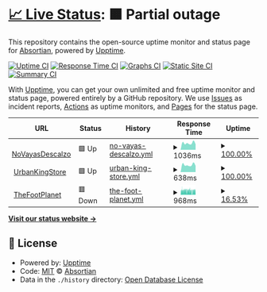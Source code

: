 # [📈 Live Status](https://moon.status.absor.top): <!--live status--> **🟧 Partial outage**

This repository contains the open-source uptime monitor and status page for [Absortian](https://moon.status.absor.top), powered by [Upptime](https://github.com/upptime/upptime).

[![Uptime CI](https://github.com/Absortian/AbsorStatus/workflows/Uptime%20CI/badge.svg)](https://github.com/Absortian/AbsorStatus/actions?query=workflow%3A%22Uptime+CI%22)
[![Response Time CI](https://github.com/Absortian/AbsorStatus/workflows/Response%20Time%20CI/badge.svg)](https://github.com/Absortian/AbsorStatus/actions?query=workflow%3A%22Response+Time+CI%22)
[![Graphs CI](https://github.com/Absortian/AbsorStatus/workflows/Graphs%20CI/badge.svg)](https://github.com/Absortian/AbsorStatus/actions?query=workflow%3A%22Graphs+CI%22)
[![Static Site CI](https://github.com/Absortian/AbsorStatus/workflows/Static%20Site%20CI/badge.svg)](https://github.com/Absortian/AbsorStatus/actions?query=workflow%3A%22Static+Site+CI%22)
[![Summary CI](https://github.com/Absortian/AbsorStatus/workflows/Summary%20CI/badge.svg)](https://github.com/Absortian/AbsorStatus/actions?query=workflow%3A%22Summary+CI%22)

With [Upptime](https://upptime.js.org), you can get your own unlimited and free uptime monitor and status page, powered entirely by a GitHub repository. We use [Issues](https://github.com/Absortian/AbsorStatus/issues) as incident reports, [Actions](https://github.com/Absortian/AbsorStatus/actions) as uptime monitors, and [Pages](https://moon.status.absor.top) for the status page.

<!--start: status pages-->
<!-- This summary is generated by Upptime (https://github.com/upptime/upptime) -->
<!-- Do not edit this manually, your changes will be overwritten -->
<!-- prettier-ignore -->
| URL | Status | History | Response Time | Uptime |
| --- | ------ | ------- | ------------- | ------ |
| <img alt="" src="https://novayasdescalzo.com/img/favicon.ico" height="13"> [NoVayasDescalzo](https://novayasdescalzo.com/) | 🟩 Up | [no-vayas-descalzo.yml](https://github.com/absortian/MoonStatus/commits/HEAD/history/no-vayas-descalzo.yml) | <details><summary><img alt="Response time graph" src="./graphs/no-vayas-descalzo/response-time-week.png" height="20"> 1036ms</summary><br><a href="https://moon.status.absor.top/history/no-vayas-descalzo"><img alt="Response time 1268" src="https://img.shields.io/endpoint?url=https%3A%2F%2Fraw.githubusercontent.com%2Fabsortian%2FMoonStatus%2FHEAD%2Fapi%2Fno-vayas-descalzo%2Fresponse-time.json"></a><br><a href="https://moon.status.absor.top/history/no-vayas-descalzo"><img alt="24-hour response time 873" src="https://img.shields.io/endpoint?url=https%3A%2F%2Fraw.githubusercontent.com%2Fabsortian%2FMoonStatus%2FHEAD%2Fapi%2Fno-vayas-descalzo%2Fresponse-time-day.json"></a><br><a href="https://moon.status.absor.top/history/no-vayas-descalzo"><img alt="7-day response time 1036" src="https://img.shields.io/endpoint?url=https%3A%2F%2Fraw.githubusercontent.com%2Fabsortian%2FMoonStatus%2FHEAD%2Fapi%2Fno-vayas-descalzo%2Fresponse-time-week.json"></a><br><a href="https://moon.status.absor.top/history/no-vayas-descalzo"><img alt="30-day response time 1103" src="https://img.shields.io/endpoint?url=https%3A%2F%2Fraw.githubusercontent.com%2Fabsortian%2FMoonStatus%2FHEAD%2Fapi%2Fno-vayas-descalzo%2Fresponse-time-month.json"></a><br><a href="https://moon.status.absor.top/history/no-vayas-descalzo"><img alt="1-year response time 1264" src="https://img.shields.io/endpoint?url=https%3A%2F%2Fraw.githubusercontent.com%2Fabsortian%2FMoonStatus%2FHEAD%2Fapi%2Fno-vayas-descalzo%2Fresponse-time-year.json"></a></details> | <details><summary><a href="https://moon.status.absor.top/history/no-vayas-descalzo">100.00%</a></summary><a href="https://moon.status.absor.top/history/no-vayas-descalzo"><img alt="All-time uptime 99.96%" src="https://img.shields.io/endpoint?url=https%3A%2F%2Fraw.githubusercontent.com%2Fabsortian%2FMoonStatus%2FHEAD%2Fapi%2Fno-vayas-descalzo%2Fuptime.json"></a><br><a href="https://moon.status.absor.top/history/no-vayas-descalzo"><img alt="24-hour uptime 100.00%" src="https://img.shields.io/endpoint?url=https%3A%2F%2Fraw.githubusercontent.com%2Fabsortian%2FMoonStatus%2FHEAD%2Fapi%2Fno-vayas-descalzo%2Fuptime-day.json"></a><br><a href="https://moon.status.absor.top/history/no-vayas-descalzo"><img alt="7-day uptime 100.00%" src="https://img.shields.io/endpoint?url=https%3A%2F%2Fraw.githubusercontent.com%2Fabsortian%2FMoonStatus%2FHEAD%2Fapi%2Fno-vayas-descalzo%2Fuptime-week.json"></a><br><a href="https://moon.status.absor.top/history/no-vayas-descalzo"><img alt="30-day uptime 100.00%" src="https://img.shields.io/endpoint?url=https%3A%2F%2Fraw.githubusercontent.com%2Fabsortian%2FMoonStatus%2FHEAD%2Fapi%2Fno-vayas-descalzo%2Fuptime-month.json"></a><br><a href="https://moon.status.absor.top/history/no-vayas-descalzo"><img alt="1-year uptime 99.97%" src="https://img.shields.io/endpoint?url=https%3A%2F%2Fraw.githubusercontent.com%2Fabsortian%2FMoonStatus%2FHEAD%2Fapi%2Fno-vayas-descalzo%2Fuptime-year.json"></a></details>
| <img alt="" src="https://urbankingstore.com/img/favicon.ico" height="13"> [UrbanKingStore](https://urbankingstore.com/) | 🟩 Up | [urban-king-store.yml](https://github.com/absortian/MoonStatus/commits/HEAD/history/urban-king-store.yml) | <details><summary><img alt="Response time graph" src="./graphs/urban-king-store/response-time-week.png" height="20"> 638ms</summary><br><a href="https://moon.status.absor.top/history/urban-king-store"><img alt="Response time 798" src="https://img.shields.io/endpoint?url=https%3A%2F%2Fraw.githubusercontent.com%2Fabsortian%2FMoonStatus%2FHEAD%2Fapi%2Furban-king-store%2Fresponse-time.json"></a><br><a href="https://moon.status.absor.top/history/urban-king-store"><img alt="24-hour response time 556" src="https://img.shields.io/endpoint?url=https%3A%2F%2Fraw.githubusercontent.com%2Fabsortian%2FMoonStatus%2FHEAD%2Fapi%2Furban-king-store%2Fresponse-time-day.json"></a><br><a href="https://moon.status.absor.top/history/urban-king-store"><img alt="7-day response time 638" src="https://img.shields.io/endpoint?url=https%3A%2F%2Fraw.githubusercontent.com%2Fabsortian%2FMoonStatus%2FHEAD%2Fapi%2Furban-king-store%2Fresponse-time-week.json"></a><br><a href="https://moon.status.absor.top/history/urban-king-store"><img alt="30-day response time 658" src="https://img.shields.io/endpoint?url=https%3A%2F%2Fraw.githubusercontent.com%2Fabsortian%2FMoonStatus%2FHEAD%2Fapi%2Furban-king-store%2Fresponse-time-month.json"></a><br><a href="https://moon.status.absor.top/history/urban-king-store"><img alt="1-year response time 770" src="https://img.shields.io/endpoint?url=https%3A%2F%2Fraw.githubusercontent.com%2Fabsortian%2FMoonStatus%2FHEAD%2Fapi%2Furban-king-store%2Fresponse-time-year.json"></a></details> | <details><summary><a href="https://moon.status.absor.top/history/urban-king-store">100.00%</a></summary><a href="https://moon.status.absor.top/history/urban-king-store"><img alt="All-time uptime 99.99%" src="https://img.shields.io/endpoint?url=https%3A%2F%2Fraw.githubusercontent.com%2Fabsortian%2FMoonStatus%2FHEAD%2Fapi%2Furban-king-store%2Fuptime.json"></a><br><a href="https://moon.status.absor.top/history/urban-king-store"><img alt="24-hour uptime 100.00%" src="https://img.shields.io/endpoint?url=https%3A%2F%2Fraw.githubusercontent.com%2Fabsortian%2FMoonStatus%2FHEAD%2Fapi%2Furban-king-store%2Fuptime-day.json"></a><br><a href="https://moon.status.absor.top/history/urban-king-store"><img alt="7-day uptime 100.00%" src="https://img.shields.io/endpoint?url=https%3A%2F%2Fraw.githubusercontent.com%2Fabsortian%2FMoonStatus%2FHEAD%2Fapi%2Furban-king-store%2Fuptime-week.json"></a><br><a href="https://moon.status.absor.top/history/urban-king-store"><img alt="30-day uptime 100.00%" src="https://img.shields.io/endpoint?url=https%3A%2F%2Fraw.githubusercontent.com%2Fabsortian%2FMoonStatus%2FHEAD%2Fapi%2Furban-king-store%2Fuptime-month.json"></a><br><a href="https://moon.status.absor.top/history/urban-king-store"><img alt="1-year uptime 99.99%" src="https://img.shields.io/endpoint?url=https%3A%2F%2Fraw.githubusercontent.com%2Fabsortian%2FMoonStatus%2FHEAD%2Fapi%2Furban-king-store%2Fuptime-year.json"></a></details>
| <img alt="" src="https://thefootplanet.com/wp-content/uploads/2023/05/FAVICON-300x299.png" height="13"> [TheFootPlanet](https://thefootplanet.com/) | 🟥 Down | [the-foot-planet.yml](https://github.com/absortian/MoonStatus/commits/HEAD/history/the-foot-planet.yml) | <details><summary><img alt="Response time graph" src="./graphs/the-foot-planet/response-time-week.png" height="20"> 968ms</summary><br><a href="https://moon.status.absor.top/history/the-foot-planet"><img alt="Response time 1325" src="https://img.shields.io/endpoint?url=https%3A%2F%2Fraw.githubusercontent.com%2Fabsortian%2FMoonStatus%2FHEAD%2Fapi%2Fthe-foot-planet%2Fresponse-time.json"></a><br><a href="https://moon.status.absor.top/history/the-foot-planet"><img alt="24-hour response time 1034" src="https://img.shields.io/endpoint?url=https%3A%2F%2Fraw.githubusercontent.com%2Fabsortian%2FMoonStatus%2FHEAD%2Fapi%2Fthe-foot-planet%2Fresponse-time-day.json"></a><br><a href="https://moon.status.absor.top/history/the-foot-planet"><img alt="7-day response time 968" src="https://img.shields.io/endpoint?url=https%3A%2F%2Fraw.githubusercontent.com%2Fabsortian%2FMoonStatus%2FHEAD%2Fapi%2Fthe-foot-planet%2Fresponse-time-week.json"></a><br><a href="https://moon.status.absor.top/history/the-foot-planet"><img alt="30-day response time 952" src="https://img.shields.io/endpoint?url=https%3A%2F%2Fraw.githubusercontent.com%2Fabsortian%2FMoonStatus%2FHEAD%2Fapi%2Fthe-foot-planet%2Fresponse-time-month.json"></a><br><a href="https://moon.status.absor.top/history/the-foot-planet"><img alt="1-year response time 1139" src="https://img.shields.io/endpoint?url=https%3A%2F%2Fraw.githubusercontent.com%2Fabsortian%2FMoonStatus%2FHEAD%2Fapi%2Fthe-foot-planet%2Fresponse-time-year.json"></a></details> | <details><summary><a href="https://moon.status.absor.top/history/the-foot-planet">16.53%</a></summary><a href="https://moon.status.absor.top/history/the-foot-planet"><img alt="All-time uptime 98.44%" src="https://img.shields.io/endpoint?url=https%3A%2F%2Fraw.githubusercontent.com%2Fabsortian%2FMoonStatus%2FHEAD%2Fapi%2Fthe-foot-planet%2Fuptime.json"></a><br><a href="https://moon.status.absor.top/history/the-foot-planet"><img alt="24-hour uptime 48.70%" src="https://img.shields.io/endpoint?url=https%3A%2F%2Fraw.githubusercontent.com%2Fabsortian%2FMoonStatus%2FHEAD%2Fapi%2Fthe-foot-planet%2Fuptime-day.json"></a><br><a href="https://moon.status.absor.top/history/the-foot-planet"><img alt="7-day uptime 16.53%" src="https://img.shields.io/endpoint?url=https%3A%2F%2Fraw.githubusercontent.com%2Fabsortian%2FMoonStatus%2FHEAD%2Fapi%2Fthe-foot-planet%2Fuptime-week.json"></a><br><a href="https://moon.status.absor.top/history/the-foot-planet"><img alt="30-day uptime 73.21%" src="https://img.shields.io/endpoint?url=https%3A%2F%2Fraw.githubusercontent.com%2Fabsortian%2FMoonStatus%2FHEAD%2Fapi%2Fthe-foot-planet%2Fuptime-month.json"></a><br><a href="https://moon.status.absor.top/history/the-foot-planet"><img alt="1-year uptime 97.77%" src="https://img.shields.io/endpoint?url=https%3A%2F%2Fraw.githubusercontent.com%2Fabsortian%2FMoonStatus%2FHEAD%2Fapi%2Fthe-foot-planet%2Fuptime-year.json"></a></details>

<!--end: status pages-->

[**Visit our status website →**](https://moon.status.absor.top)

## 📄 License

- Powered by: [Upptime](https://github.com/upptime/upptime)
- Code: [MIT](./LICENSE) © [Absortian](https://moon.status.absor.top)
- Data in the `./history` directory: [Open Database License](https://opendatacommons.org/licenses/odbl/1-0/)
